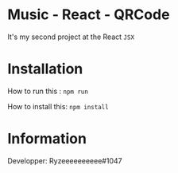 # Music - React - QRCode

It's my second project at the React `JSX`

# Installation

How to run this : `npm run`

How to install this: `npm install`

# Information

Developper: Ryzeeeeeeeeee#1047